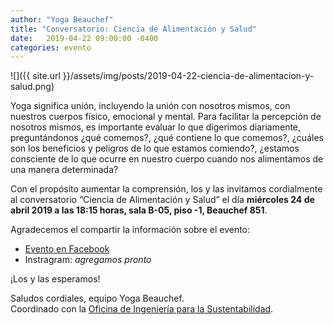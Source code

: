 ```yaml
---
author: "Yoga Beauchef"
title: "Conversatorio: Ciencia de Alimentación y Salud"
date:   2019-04-22 09:00:00 -0400
categories: evento
---
```

 
![]({{ site.url }}/assets/img/posts/2019-04-22-ciencia-de-alimentacion-y-salud.png)

Yoga significa unión, incluyendo la unión con nosotros mismos, con nuestros cuerpos físico, emocional y mental. Para facilitar la percepción de nosotros mismos, es importante evaluar lo que digerimos diariamente, preguntándonos ¿qué comemos?, ¿qué contiene lo que comemos?, ¿cuáles son los beneficios y peligros de lo que estamos comiendo?, ¿estamos consciente de lo que ocurre en nuestro cuerpo cuando nos alimentamos de una manera determinada?

Con el propósito aumentar la comprensión, los y las invitamos cordialmente al conversatorio “Ciencia de Alimentación y Salud” el día **miércoles 24 de abril 2019 a las 18:15 horas, sala B-05, piso -1, Beauchef 851**. 

Agradecemos el compartir la información sobre el evento:
- [Evento en Facebook](https://www.facebook.com/events/610657469451585/)
- Instragram: *agregamos pronto*

¡Los y las esperamos!

Saludos cordiales, equipo Yoga Beauchef.
<br />Coordinado con la [Oficina de Ingeniería para la Sustentabilidad](http://ingenieria.uchile.cl/sustentabilidad).


